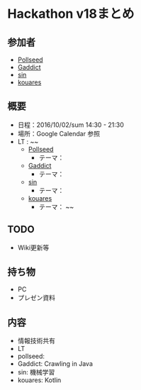 # Hackathon v18まとめ

## 参加者
* [Pollseed](https://github.com/pollseed)
* [Gaddict](https://github.com/Gaddict)
* [sin](https://github.com/ogasawaraShinnosuke)
* [kouares](https://github.com/kouares)

## 概要
* 日程：2016/10/02/sum 14:30 - 21:30
* 場所：Google Calendar 参照
* LT : 
~~
  * [Pollseed](https://github.com/pollseed)
    * テーマ： []()
  * [Gaddict](https://github.com/Gaddict)
    * テーマ： []()
  * [sin](https://github.com/ogasawaraShinnosuke)
    * テーマ： []()
  * [kouares](https://github.com/kouares)
    * テーマ： []()
~~

## TODO
* Wiki更新等

## 持ち物
* PC
* プレゼン資料

## 内容
* 情報技術共有
* LT
* pollseed: 
* Gaddict: Crawling in Java
* sin: 機械学習
* kouares: Kotlin
